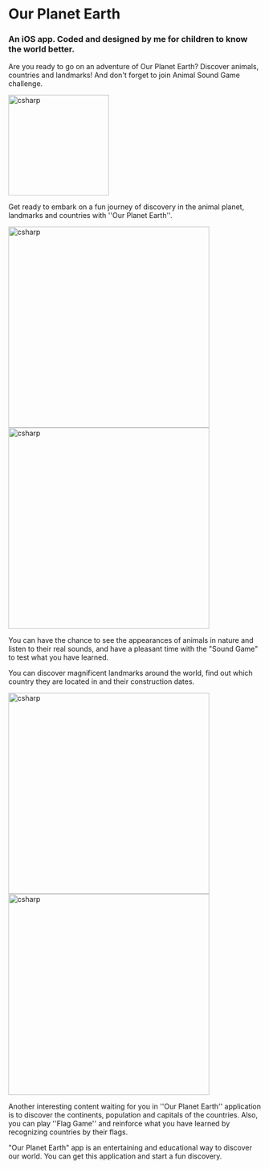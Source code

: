 # Our Planet Earth

### An iOS app. Coded and designed by me for children to know the world better.

Are you ready to go on an adventure of Our Planet Earth? Discover animals, countries and landmarks! And don't forget to join Animal Sound Game challenge.

<p align="left"> <a href="https://apps.apple.com/us/app/our-planet-earth/id1487801420" target="_blank" rel="noreferrer"> <img src="https://user-images.githubusercontent.com/74953321/191903389-80fbe6da-4aa0-4ac7-a4c3-22858de16b76.png" alt="csharp" width="200" height=auto"/></a>

Get ready to embark on a fun journey of discovery in the animal planet, landmarks and countries with ''Our Planet Earth''.

<p align="left"> <a href="https://apps.apple.com/us/app/our-planet-earth/id1487801420" target="_blank" rel="noreferrer"> <img src="https://user-images.githubusercontent.com/74953321/191903759-924904a5-472c-4763-935e-aa1b298abdb3.png" alt="csharp" width="400" height=auto"/><a href="https://apps.apple.com/us/app/our-planet-earth/id1487801420" target="_blank" rel="noreferrer"> <img src="https://user-images.githubusercontent.com/74953321/191903951-b02a7fda-2d24-4435-bfe4-dfa0cceecbda.png" alt="csharp" width="400" height=auto"/></a>

You can have the chance to see the appearances of animals in nature and listen to their real sounds, and have a pleasant time with the "Sound Game" to test what you have learned.

You can discover magnificent landmarks around the world, find out which country they are located in and their construction dates.

<p align="left"> <a href="https://apps.apple.com/us/app/our-planet-earth/id1487801420" target="_blank" rel="noreferrer"> <img src="https://user-images.githubusercontent.com/74953321/191904166-f94d16c3-6bf5-450c-bce2-20e3a510a985.png" alt="csharp" width="400" height=auto"/><a href="https://apps.apple.com/us/app/our-planet-earth/id1487801420" target="_blank" rel="noreferrer"> <img src="https://user-images.githubusercontent.com/74953321/191904206-2a4d9047-d5d3-451f-8508-760e64be4791.png" alt="csharp" width="400" height=auto"/></a>


Another interesting content waiting for you in ''Our Planet Earth'' application is to discover the continents, population and capitals of the countries. Also, you can play ''Flag Game'' and reinforce what you have learned by recognizing countries by their flags.

"Our Planet Earth" app is an entertaining and educational way to discover our world. You can get this application and start a fun discovery.
